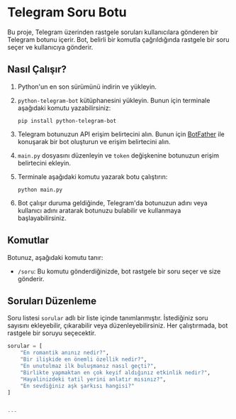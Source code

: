 # Telegram Soru Botu

Bu proje, Telegram üzerinden rastgele soruları kullanıcılara gönderen bir Telegram botunu içerir. Bot, belirli bir komutla çağrıldığında rastgele bir soru seçer ve kullanıcıya gönderir.

## Nasıl Çalışır?

1. Python'un en son sürümünü indirin ve yükleyin.

2. `python-telegram-bot` kütüphanesini yükleyin. Bunun için terminale aşağıdaki komutu yazabilirsiniz:
   ```
   pip install python-telegram-bot
   ```

3. Telegram botunuzun API erişim belirtecini alın. Bunun için [BotFather](https://core.telegram.org/bots#botfather) ile konuşarak bir bot oluşturun ve erişim belirtecini alın.

4. `main.py` dosyasını düzenleyin ve `token` değişkenine botunuzun erişim belirtecini ekleyin.

5. Terminale aşağıdaki komutu yazarak botu çalıştırın:
   ```
   python main.py
   ```

6. Bot çalışır duruma geldiğinde, Telegram'da botunuzun adını veya kullanıcı adını aratarak botunuzu bulabilir ve kullanmaya başlayabilirsiniz.

## Komutlar

Botunuz, aşağıdaki komutu tanır:

- `/soru`: Bu komutu gönderdiğinizde, bot rastgele bir soru seçer ve size gönderir.

## Soruları Düzenleme

Soru listesi `sorular` adlı bir liste içinde tanımlanmıştır. İstediğiniz soru sayısını ekleyebilir, çıkarabilir veya düzenleyebilirsiniz. Her çalıştırmada, bot rastgele bir soruyu seçecektir.

```python
sorular = [
    "En romantik anınız nedir?",
    "Bir ilişkide en önemli özellik nedir?",
    "En unutulmaz ilk buluşmanız nasıl geçti?",
    "Birlikte yapmaktan en çok keyif aldığınız etkinlik nedir?",
    "Hayalinizdeki tatil yerini anlatır mısınız?",
    "En sevdiğiniz aşk şarkısı hangisi?"
]


---


